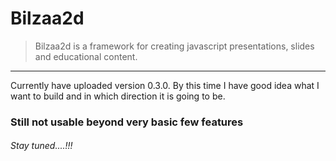 # Bilzaa2d
> Bilzaa2d is a framework for creating javascript presentations, slides and educational content.

---

Currently have uploaded version 0.3.0. By this  time I have good idea what I want to build and in which direction it is going to be.

### Still not usable beyond very basic few features

###### Stay tuned....!!!